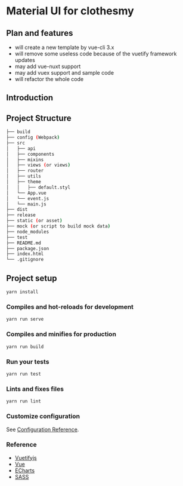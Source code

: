 
# Material UI for clothesmy


## Plan and features
* will create a new template by vue-cli 3.x
* will remove some useless code because of the vuetify framework updates
* may add vue-nuxt support
* may add vuex support and sample code
* will refactor the whole code

## Introduction


## Project Structure
``` bash
├── build
├── config (Webpack)
├── src
│   ├── api
│   ├── components
│   ├── mixins
│   ├── views (or views)
│   ├── router
│   ├── utils
│   ├── theme
│   │   ├── default.styl
│   └── App.vue
│   └── event.js
│   └── main.js
├── dist
├── release
├── static (or asset)
├── mock (or script to build mock data)
├── node_modules
├── test
├── README.md
├── package.json
├── index.html
└── .gitignore
```

## Project setup
```
yarn install
```

### Compiles and hot-reloads for development
```
yarn run serve
```

### Compiles and minifies for production
```
yarn run build
```

### Run your tests
```
yarn run test
```

### Lints and fixes files
```
yarn run lint
```

### Customize configuration
See [Configuration Reference](https://cli.vuejs.org/config/).


### Reference

* [Vuetifyjs](https://vuetifyjs.com/)
* [Vue](https://vuejs.org/index.html/)
* [ECharts](http://echarts.baidu.com/option.html)
* [SASS](http://sass-lang.com/)

